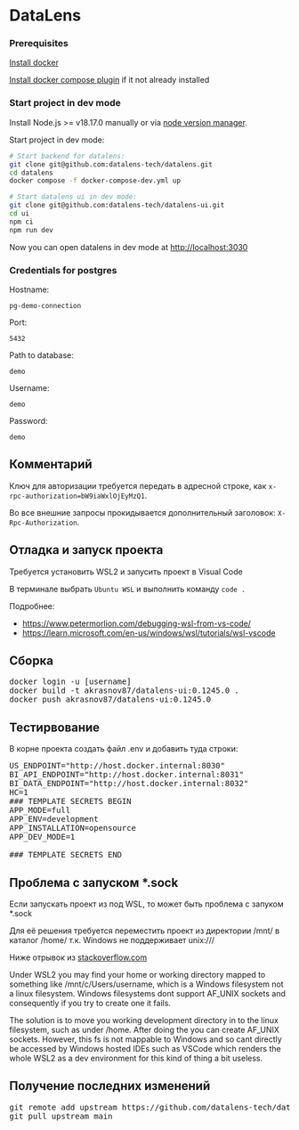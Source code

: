 # DataLens

### Prerequisites

[Install docker](https://docs.docker.com/engine/install/)

[Install docker compose plugin](https://docs.docker.com/compose/install/linux/) if it not already installed

### Start project in dev mode

Install Node.js >= v18.17.0 manually or via [node version manager](https://github.com/nvm-sh/nvm).

Start project in dev mode:

```bash
# Start backend for datalens:
git clone git@github.com:datalens-tech/datalens.git
cd datalens
docker compose -f docker-compose-dev.yml up

# Start datalens ui in dev mode:
git clone git@github.com:datalens-tech/datalens-ui.git
cd ui
npm ci
npm run dev
```

Now you can open datalens in dev mode at [http://localhost:3030](http://localhost:3030)

### Credentials for postgres

Hostname:

```
pg-demo-connection
```

Port:

```
5432
```

Path to database:

```
demo
```

Username:

```
demo
```

Password:

```
demo
```
## Комментарий
Ключ для авторизации требуется передать в адресной строке, как `x-rpc-authorization=bW9iaWxlOjEyMzQ1`.

Во все внешние запросы прокидывается дополнительный заголовок: `X-Rpc-Authorization`.

## Отладка и запуск проекта
Требуется установить WSL2 и запусить проект в Visual Code

В терминале выбрать `Ubuntu WSL` и выполнить команду `code .`

Подробнее:
* https://www.petermorlion.com/debugging-wsl-from-vs-code/
* https://learn.microsoft.com/en-us/windows/wsl/tutorials/wsl-vscode


## Сборка
<pre>
docker login -u [username]
docker build -t akrasnov87/datalens-ui:0.1245.0 .
docker push akrasnov87/datalens-ui:0.1245.0
</pre>

## Тестирвование

В корне проекта создать файл .env и добавить туда строки:
<pre>
US_ENDPOINT="http://host.docker.internal:8030"
BI_API_ENDPOINT="http://host.docker.internal:8031"
BI_DATA_ENDPOINT="http://host.docker.internal:8032"
HC=1
### TEMPLATE SECRETS BEGIN
APP_MODE=full
APP_ENV=development
APP_INSTALLATION=opensource
APP_DEV_MODE=1

### TEMPLATE SECRETS END
</pre>

## Проблема с запуском *.sock

Если запускать проект из под WSL, то может быть проблема с запуком *.sock

Для её решения требуется переместить проект из директории /mnt/ в каталог /home/ т.к. Windows не поддерживает unix:///

Ниже отрывок из [stackoverflow.com](https://stackoverflow.com/questions/75083709/wsl2-debian-socket-operation-not-supported)

Under WSL2 you may find your home or working directory mapped to something like /mnt/c/Users/username, which is a Windows filesystem not a linux filesystem. Windows filesystems dont support AF_UNIX sockets and consequently if you try to create one it fails.

The solution is to move you working development directory in to the linux filesystem, such as under /home. After doing the you can create AF_UNIX sockets. However, this fs is not mappable to Windows and so cant directly be accessed by Windows hosted IDEs such as VSCode which renders the whole WSL2 as a dev environment for this kind of thing a bit useless.

## Получение последних изменений

<pre>
git remote add upstream https://github.com/datalens-tech/datalens-ui.git
git pull upstream main
</pre>